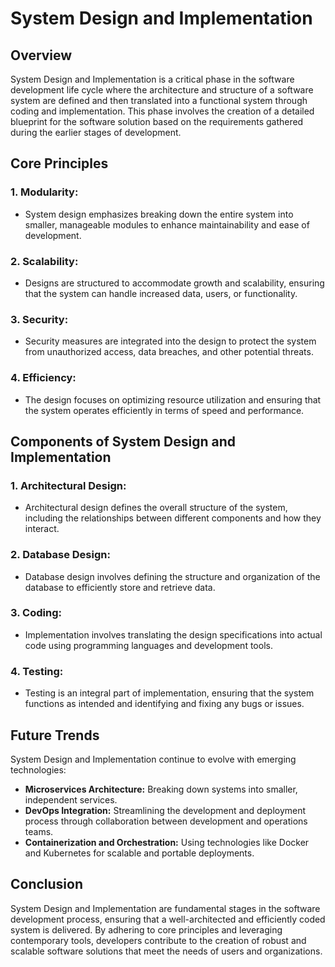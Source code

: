 # System Design and Implementation

## Overview

System Design and Implementation is a critical phase in the software development life cycle where the architecture and structure of a software system are defined and then translated into a functional system through coding and implementation. This phase involves the creation of a detailed blueprint for the software solution based on the requirements gathered during the earlier stages of development.

## Core Principles

### 1. **Modularity:**
   - System design emphasizes breaking down the entire system into smaller, manageable modules to enhance maintainability and ease of development.

### 2. **Scalability:**
   - Designs are structured to accommodate growth and scalability, ensuring that the system can handle increased data, users, or functionality.

### 3. **Security:**
   - Security measures are integrated into the design to protect the system from unauthorized access, data breaches, and other potential threats.

### 4. **Efficiency:**
   - The design focuses on optimizing resource utilization and ensuring that the system operates efficiently in terms of speed and performance.

## Components of System Design and Implementation

### 1. **Architectural Design:**
   - Architectural design defines the overall structure of the system, including the relationships between different components and how they interact.

### 2. **Database Design:**
   - Database design involves defining the structure and organization of the database to efficiently store and retrieve data.

### 3. **Coding:**
   - Implementation involves translating the design specifications into actual code using programming languages and development tools.

### 4. **Testing:**
   - Testing is an integral part of implementation, ensuring that the system functions as intended and identifying and fixing any bugs or issues.

## Future Trends

System Design and Implementation continue to evolve with emerging technologies:
- **Microservices Architecture:** Breaking down systems into smaller, independent services.
- **DevOps Integration:** Streamlining the development and deployment process through collaboration between development and operations teams.
- **Containerization and Orchestration:** Using technologies like Docker and Kubernetes for scalable and portable deployments.

## Conclusion

System Design and Implementation are fundamental stages in the software development process, ensuring that a well-architected and efficiently coded system is delivered. By adhering to core principles and leveraging contemporary tools, developers contribute to the creation of robust and scalable software solutions that meet the needs of users and organizations.
